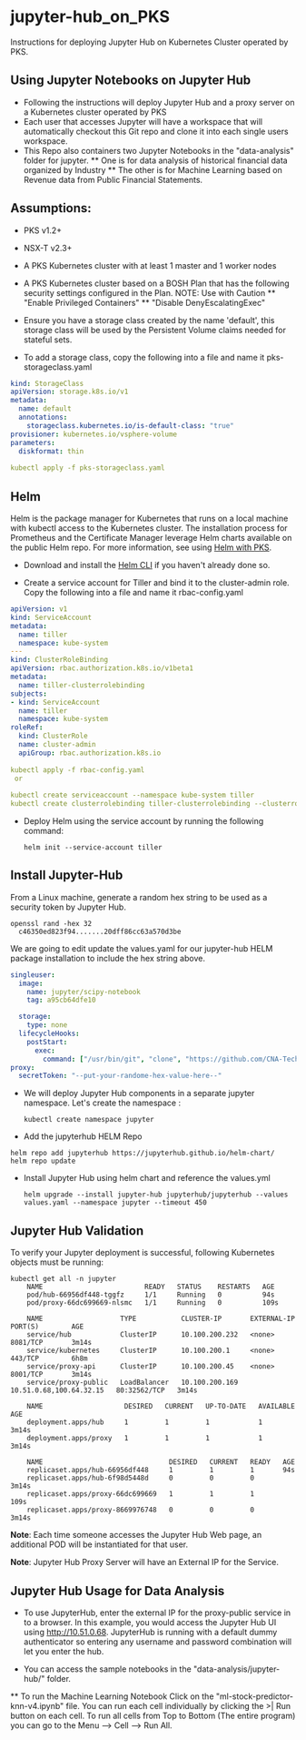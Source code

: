 # jupyter-hub_on_PKS
Instructions for deploying Jupyter Hub on Kubernetes Cluster operated by PKS.

## Using Jupyter Notebooks on Jupyter Hub
* Following the instructions will deploy Jupyter Hub and a proxy server on a Kubernetes cluster operated by PKS
* Each user that accesses Jupyter will have a workspace that will automatically checkout this Git repo and clone it into each single users workspace.
* This Repo also containers two Jupyter Notebooks in the "data-analysis" folder for jupyter.
** One is for data analysis of historical financial data organized by Industry
** The other is for Machine Learning based on Revenue data from Public Financial Statements.


## Assumptions:
* PKS v1.2+
* NSX-T v2.3+
* A PKS Kubernetes cluster with at least 1 master and 1 worker nodes
* A PKS Kubernetes cluster based on a BOSH Plan that has the following security settings configured in the Plan. NOTE: Use with Caution
** "Enable Privileged Containers"
** "Disable DenyEscalatingExec"
* Ensure you have a storage class created by the name 'default', this storage class will be used by the Persistent Volume claims needed for stateful sets.
 
* To add a storage class, copy the following into a file and name it pks-storageclass.yaml
```yaml
kind: StorageClass
apiVersion: storage.k8s.io/v1
metadata:
  name: default
  annotations:
    storageclass.kubernetes.io/is-default-class: "true"
provisioner: kubernetes.io/vsphere-volume
parameters:
  diskformat: thin  
  
kubectl apply -f pks-storageclass.yaml
 ```
## Helm

Helm is the package manager for Kubernetes that runs on a local machine with kubectl access to the Kubernetes cluster. The installation process for Prometheus and the Certificate Manager leverage Helm charts available on the public Helm repo. For more information, see using [Helm with PKS](https://docs.pivotal.io/runtimes/pks/1-3/helm.html).  

* Download and install the [Helm CLI](https://github.com/helm/helm/releases) if you haven't already done so.  

* Create a service account for Tiller and bind it to the cluster-admin role. Copy the following into a file and name it rbac-config.yaml

```yaml
apiVersion: v1
kind: ServiceAccount
metadata:
  name: tiller
  namespace: kube-system
---
kind: ClusterRoleBinding
apiVersion: rbac.authorization.k8s.io/v1beta1
metadata:
  name: tiller-clusterrolebinding
subjects:
- kind: ServiceAccount
  name: tiller
  namespace: kube-system
roleRef:
  kind: ClusterRole
  name: cluster-admin
  apiGroup: rbac.authorization.k8s.io
 
kubectl apply -f rbac-config.yaml
 or 
  
kubectl create serviceaccount --namespace kube-system tiller
kubectl create clusterrolebinding tiller-clusterrolebinding --clusterrole=cluster-admin --serviceaccount=kube-system:tiller
  ```

* Deploy Helm using the service account by running the following command:

    `helm init --service-account tiller`


## Install Jupyter-Hub

From a Linux machine, generate a random hex string to be used as a security token by Jupyter Hub.

```
openssl rand -hex 32
  c46350ed823f94.......20dff86cc63a570d3be
```


We are going to edit update the values.yaml for our jupyter-hub HELM package installation to include the hex string above.

```yaml
singleuser:
  image:
    name: jupyter/scipy-notebook
    tag: a95cb64dfe10

  storage:
    type: none
  lifecycleHooks:
    postStart:
      exec:
        command: ["/usr/bin/git", "clone", "https://github.com/CNA-Tech/Apps-on-PKS.git", "data-analysis"]
proxy:
  secretToken: "--put-your-randome-hex-value-here--"
```
    
* We will deploy Jupyter Hub components in a separate jupyter namespace.  Let's create the namespace : 

    `kubectl create namespace jupyter`  
    

* Add the jupyterhub HELM Repo

```
helm repo add jupyterhub https://jupyterhub.github.io/helm-chart/
helm repo update
```

* Install Jupyter Hub using helm chart and reference the values.yml

    `helm upgrade --install jupyter-hub jupyterhub/jupyterhub --values values.yaml --namespace jupyter --timeout 450`  
    
    
## Jupyter Hub Validation

To verify your Jupyter deployment is successful, following Kubernetes objects must be running:

```
kubectl get all -n jupyter
    NAME                         READY   STATUS    RESTARTS   AGE
    pod/hub-66956df448-tggfz     1/1     Running   0          94s
    pod/proxy-66dc699669-nlsmc   1/1     Running   0          109s
     
    NAME                   TYPE           CLUSTER-IP       EXTERNAL-IP               PORT(S)        AGE
    service/hub            ClusterIP      10.100.200.232   <none>                    8081/TCP       3m14s
    service/kubernetes     ClusterIP      10.100.200.1     <none>                    443/TCP        6h8m
    service/proxy-api      ClusterIP      10.100.200.45    <none>                    8001/TCP       3m14s
    service/proxy-public   LoadBalancer   10.100.200.169   10.51.0.68,100.64.32.15   80:32562/TCP   3m14s
     
    NAME                    DESIRED   CURRENT   UP-TO-DATE   AVAILABLE   AGE
    deployment.apps/hub     1         1         1            1           3m14s
    deployment.apps/proxy   1         1         1            1           3m14s
    
    NAME                               DESIRED   CURRENT   READY   AGE
    replicaset.apps/hub-66956df448     1         1         1       94s
    replicaset.apps/hub-6f98d5448d     0         0         0       3m14s
    replicaset.apps/proxy-66dc699669   1         1         1       109s
    replicaset.apps/proxy-8669976748   0         0         0       3m14s
```
**Note**:  Each time someone accesses the Jupyter Hub Web page, an additional POD will be instantiated for that user.

**Note**:  Jupyter Hub Proxy Server will have an External IP for the Service.

## Jupyter Hub Usage for Data Analysis

* To use JupyterHub, enter the external IP for the proxy-public service in to a browser. In this example, you would access the Jupyter Hub UI using http://10.51.0.68.  JupyterHub is running with a default dummy authenticator so entering any username and password combination will let you enter the hub.

* You can access the sample notebooks in the "data-analysis/jupyter-hub/" folder.

** To run the Machine Learning Notebook Click on the "ml-stock-predictor-knn-v4.ipynb"  file.  You can run each cell individually by clicking the >| Run  button on each cell.  To run all cells from Top to Bottom (The entire program) you can go to the Menu --> Cell --> Run All.
 

